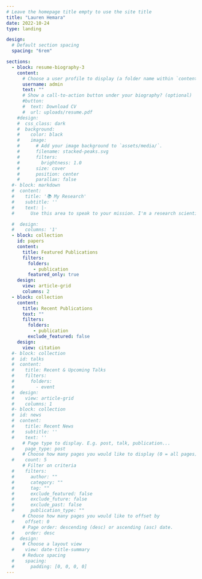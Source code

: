 ```yaml
---
# Leave the homepage title empty to use the site title
title: "Lauren Hemara"
date: 2022-10-24
type: landing

design:
  # Default section spacing
  spacing: "6rem"

sections:
  - block: resume-biography-3
    content:
      # Choose a user profile to display (a folder name within `content/authors/`)
      username: admin
      text: ""
      # Show a call-to-action button under your biography? (optional)
      #button:
      #  text: Download CV
      #  url: uploads/resume.pdf
    #design:
    #  css_class: dark
    #  background:
    #    color: black
    #    image:
    #      # Add your image background to `assets/media/`.
    #      filename: stacked-peaks.svg
    #      filters:
    #        brightness: 1.0
    #      size: cover
    #      position: center
    #      parallax: false
  #- block: markdown
  #  content:
  #    title: '📚 My Research'
  #    subtitle: ''
  #    text: |-
  #      Use this area to speak to your mission. I'm a research scientist in the Moonshot team at DeepMind. I blog about machine learning, deep learning, and moonshots.

  #  design:
  #    columns: '1'
  - block: collection
    id: papers
    content:
      title: Featured Publications
      filters:
        folders:
          - publication
        featured_only: true
    design:
      view: article-grid
      columns: 2
  - block: collection
    content:
      title: Recent Publications
      text: ""
      filters:
        folders:
          - publication
        exclude_featured: false
    design:
      view: citation
  #- block: collection
  #  id: talks
  #  content:
  #    title: Recent & Upcoming Talks
  #    filters:
  #      folders:
  #        - event
  #  design:
  #    view: article-grid
  #    columns: 1
  #- block: collection
  #  id: news
  #  content:
  #    title: Recent News
  #    subtitle: ''
  #    text: ''
      # Page type to display. E.g. post, talk, publication...
  #    page_type: post
      # Choose how many pages you would like to display (0 = all pages)
  #    count: 5
      # Filter on criteria
  #    filters:
  #      author: ""
  #      category: ""
  #      tag: ""
  #      exclude_featured: false
  #      exclude_future: false
  #      exclude_past: false
  #      publication_type: ""
      # Choose how many pages you would like to offset by
  #    offset: 0
      # Page order: descending (desc) or ascending (asc) date.
  #    order: desc
  #  design:
      # Choose a layout view
  #    view: date-title-summary
      # Reduce spacing
  #    spacing:
  #      padding: [0, 0, 0, 0]
---
```

